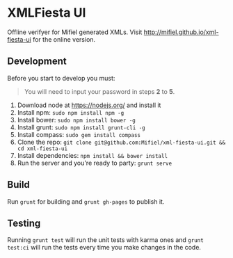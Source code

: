 # XMLFiesta UI

Offline verifyer for Mifiel generated XMLs. Visit http://mifiel.github.io/xml-fiesta-ui for the online version.

## Development

Before you start to develop you must:

> You will need to input your password in steps **2** to **5**.

1. Download node at https://nodejs.org/ and install it
2. Install npm: `sudo npm install npm -g`
3. Install bower: `sudo npm install bower -g`
4. Install grunt: `sudo npm install grunt-cli -g`
5. Install compass: `sudo gem install compass`
6. Clone the repo: `git clone git@github.com:Mifiel/xml-fiesta-ui.git && cd xml-fiesta-ui`
7. Install dependencies: `npm install && bower install`
8. Run the server and you're ready to party: `grunt serve`

## Build

Run `grunt` for building and `grunt gh-pages` to publish it.

## Testing

Running `grunt test` will run the unit tests with karma ones and `grunt test:ci` will run the tests every time you make changes in the code.
